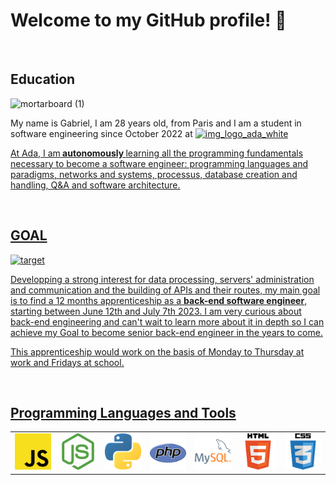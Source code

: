 <h1>Welcome to my GitHub profile! 👋 </h1>

<br>

<h2>Education</h2>

![mortarboard (1)](https://user-images.githubusercontent.com/114992640/227162567-86b147c1-882e-4a60-ba56-82c1b44f74b2.png)
  
My name is Gabriel, I am 28 years old, from Paris and I am a student in software engineering since October 2022 at <a href="https://adatechschool.fr/" target="_blank"><img width="222" alt="img_logo_ada_white" src="https://user-images.githubusercontent.com/114992640/226121105-6b60144a-2be4-4511-8cb0-dee6c2bd0ffe.png">
<br>

At Ada, I am<b> autonomously </b>learning all the programming fundamentals necessary to become a software engineer: programming languages and paradigms, networks and systems, processus, database creation and handling, Q&A and software architecture.

<br>
  
<h2>GOAL</h2>

![target](https://user-images.githubusercontent.com/114992640/227160287-02df8019-917f-44b6-8301-130f8b17d5af.png)

Developping a strong interest for data processing, servers' administration and communication and the building of APIs and their routes, my main goal is to find a 12 months apprenticeship as a <strong>back-end software engineer</strong>, starting between June 12th and July 7th 2023. I am very curious about back-end engineering and can't wait to learn more about it in depth so I can achieve my Goal to become senior back-end engineer in the years to come. 

This apprenticeship would work on the basis of Monday to Thursday at work and Fridays at school.

<br>

<h2>Programming Languages and Tools</h2>
  
<table>
  <tbody>
    <tr>
      <td>
        <img src="./logos/JavaScript.png">
      </td>
      <td>
        <img src="./logos/Node.png">
      </td>
      <td>
        <img src="./logos/Python.png">
      </td>
      <td>
        <img src="./logos/PHP.png">
      </td>
      <td>
        <img src="./logos/MYSQL.png">
      </td>
      <td>
        <img src="./logos/html.png">
      </td>
      <td>
        <img src="./logos/css.png">
      </td>
    </tr>
  </tbody>
</table>







